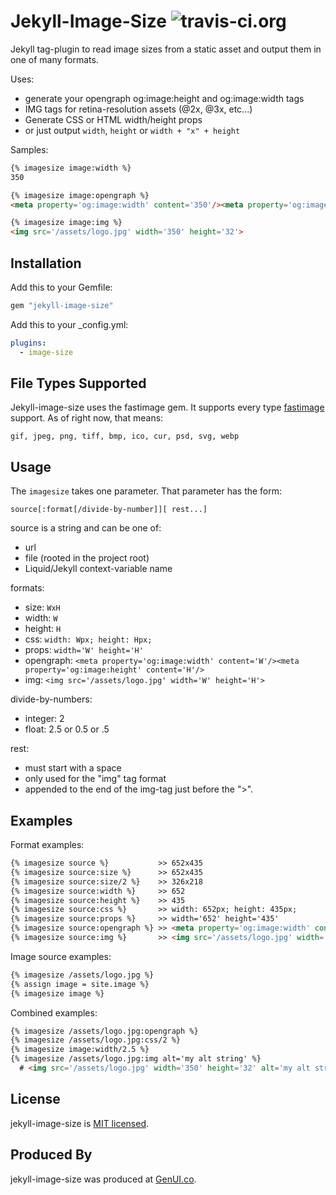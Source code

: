 # Jekyll-Image-Size ![travis-ci.org](https://travis-ci.org/generalui/jekyll-image-size.svg)

Jekyll tag-plugin to read image sizes from a static asset and output them in one of many formats.

Uses:

* generate your opengraph og:image:height and og:image:width tags
* IMG tags for retina-resolution assets (@2x, @3x, etc...)
* Generate CSS or HTML width/height props
* or just output `width`, `height` or `width + "x" + height`

Samples:

```html
{% imagesize image:width %}
350

{% imagesize image:opengraph %}
<meta property='og:image:width' content='350'/><meta property='og:image:height' content='32'/>

{% imagesize image:img %}
<img src='/assets/logo.jpg' width='350' height='32'>
```

## Installation

Add this to your Gemfile:

```ruby
gem "jekyll-image-size"
```

Add this to your _config.yml:

```yaml
plugins:
  - image-size
```

## File Types Supported

Jekyll-image-size uses the fastimage gem. It supports every type [fastimage](https://github.com/sdsykes/fastimage) support. As of right now, that means:

```
gif, jpeg, png, tiff, bmp, ico, cur, psd, svg, webp
```


## Usage

The `imagesize` takes one parameter. That parameter has the form:

```
source[:format[/divide-by-number]][ rest...]
```

source is a string and can be one of:

* url
* file (rooted in the project root)
* Liquid/Jekyll context-variable name

formats:

* size:       `WxH`
* width:      `W`
* height:     `H`
* css:        `width: Wpx; height: Hpx;`
* props:      `width='W' height='H'`
* opengraph:  `<meta property='og:image:width' content='W'/><meta property='og:image:height' content='H'/>`
* img:        `<img src='/assets/logo.jpg' width='W' height='H'>`

divide-by-numbers:

* integer:    2
* float:      2.5 or 0.5 or .5

rest:

* must start with a space
* only used for the "img" tag format
* appended to the end of the img-tag just before the ">".

## Examples

Format examples:

```html
{% imagesize source %}           >> 652x435
{% imagesize source:size %}      >> 652x435
{% imagesize source:size/2 %}    >> 326x218
{% imagesize source:width %}     >> 652
{% imagesize source:height %}    >> 435
{% imagesize source:css %}       >> width: 652px; height: 435px;
{% imagesize source:props %}     >> width='652' height='435'
{% imagesize source:opengraph %} >> <meta property='og:image:width' content='350'/><meta property='og:image:height' content='32'/>
{% imagesize source:img %}       >> <img src='/assets/logo.jpg' width='350' height='32'>
```

Image source examples:

```html
{% imagesize /assets/logo.jpg %}
{% assign image = site.image %}
{% imagesize image %}
```

Combined examples:

```html
{% imagesize /assets/logo.jpg:opengraph %}
{% imagesize /assets/logo.jpg:css/2 %}
{% imagesize image:width/2.5 %}
{% imagesize /assets/logo.jpg:img alt='my alt string' %}
  # <img src='/assets/logo.jpg' width='350' height='32' alt='my alt string'>
```

## License

jekyll-image-size is [MIT licensed](./LICENSE).

## Produced By

jekyll-image-size was produced at [GenUI.co](https://www.genui.co).
